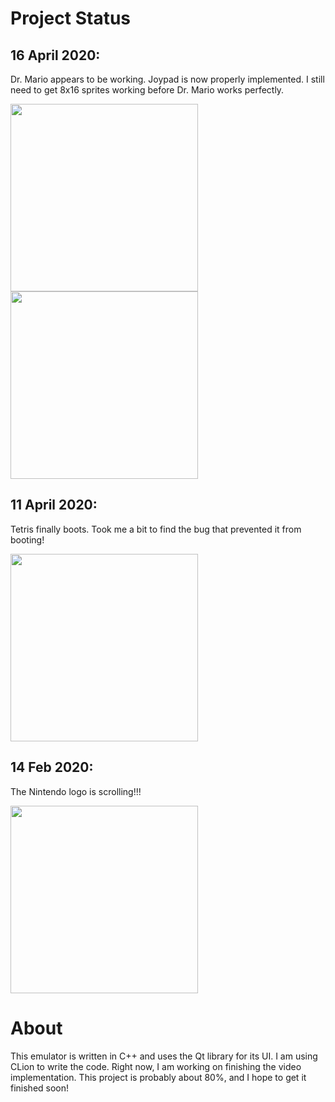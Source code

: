 # Project Status
<h2>16 April 2020:</h2>
<p>Dr. Mario appears to be working. Joypad is now properly implemented. I still need to get 8x16 sprites working before Dr. Mario works perfectly.</p>
<img src="https://i.imgur.com/9WahHOS.jpg" width="300" height="300">
<img src="https://i.imgur.com/lPqvF1v.jpg" width="300" height="300">

<h2>11 April 2020:</h2>
<p>Tetris finally boots. Took me a bit to find the bug that prevented it from booting!</p>
<img src="https://i.imgur.com/EFEmEq0.jpg" width="300" height="300">

<h2>14 Feb 2020:</h2>
<p>The Nintendo logo is scrolling!!!</p>
<img src="https://i.imgur.com/GmHoigL.jpg" width="300" height="300">

# About
This emulator is written in C++ and uses the Qt library for its UI. I am using CLion to write the code. Right now, I am working on finishing the video implementation. This project is probably about 80%, and I hope to get it finished soon!
